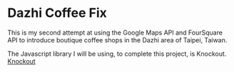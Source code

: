 # Dazhi Coffee Fix

This is my second attempt at using the Google Maps API and FourSquare API to 
introduce boutique coffee shops in the Dazhi area of Taipei, Taiwan.

The Javascript library I will be using, to complete this project, is Knockout.
[Knockout](https://knockoutjs.com/)


